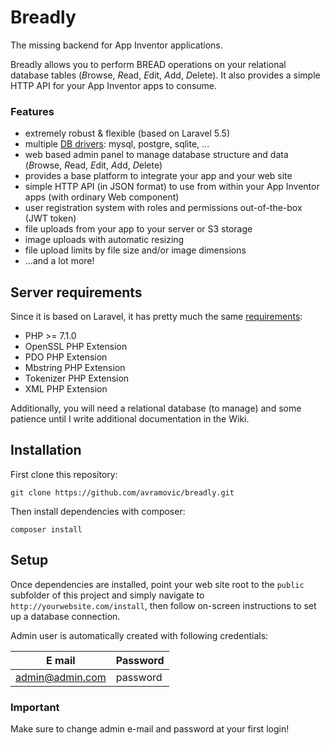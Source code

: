 # Breadly

The missing backend for App Inventor applications.

Breadly allows you to perform BREAD operations on your relational database tables (*B*rowse, *R*ead, *E*dit, *A*dd, *D*elete). It also provides a simple HTTP API for your App Inventor apps to consume.

### Features 

* extremely robust & flexible (based on Laravel 5.5)
* multiple [DB drivers](https://laravel.com/docs/5.5/database#introduction): mysql, postgre, sqlite, ...
* web based admin panel to manage database structure and data (*B*rowse, *R*ead, *E*dit, *A*dd, *D*elete)
* provides a base platform to integrate your app and your web site
* simple HTTP API (in JSON format) to use from within your App Inventor apps (with ordinary Web component)
* user registration system with roles and permissions out-of-the-box (JWT token)
* file uploads from your app to your server or S3 storage
* image uploads with automatic resizing
* file upload limits by file size and/or image dimensions
* ...and a lot more!

## Server requirements

Since it is based on Laravel, it has pretty much the same [requirements](https://laravel.com/docs/5.5/installation#server-requirements):

* PHP >= 7.1.0
* OpenSSL PHP Extension
* PDO PHP Extension
* Mbstring PHP Extension
* Tokenizer PHP Extension
* XML PHP Extension

Additionally, you will need a relational database (to manage) and some patience until I write additional documentation in the Wiki.

## Installation

First clone this repository:

`git clone https://github.com/avramovic/breadly.git`

Then install dependencies with composer:

`composer install`

## Setup

Once dependencies are installed, point your web site root to the `public` subfolder of this project and simply navigate to `http://yourwebsite.com/install`, then follow on-screen instructions to set up a database connection.

Admin user is automatically created with following credentials:

| E mail | Password |
|--------|----------|
| admin@admin.com | password |

### Important

Make sure to change admin e-mail and password at your first login!